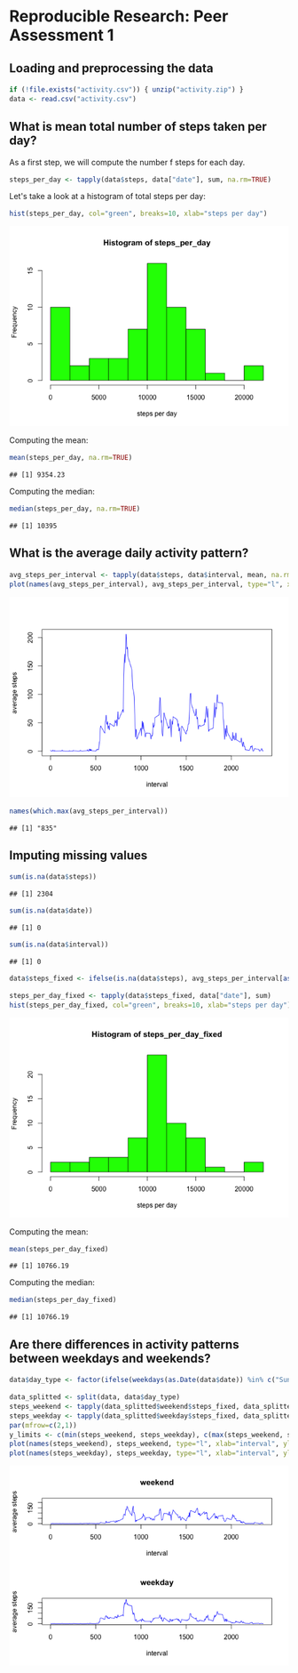 # Reproducible Research: Peer Assessment 1



## Loading and preprocessing the data


```r
if (!file.exists("activity.csv")) { unzip("activity.zip") }
data <- read.csv("activity.csv")
```

## What is mean total number of steps taken per day?

As a first step, we will compute the number f steps for each day.


```r
steps_per_day <- tapply(data$steps, data["date"], sum, na.rm=TRUE)
```

Let's take a look at a histogram of total steps per day:


```r
hist(steps_per_day, col="green", breaks=10, xlab="steps per day")
```

![](figure/unnamed-chunk-3-1.png)<!-- -->

Computing the mean:

```r
mean(steps_per_day, na.rm=TRUE)
```

```
## [1] 9354.23
```

Computing the median:

```r
median(steps_per_day, na.rm=TRUE)
```

```
## [1] 10395
```

## What is the average daily activity pattern?


```r
avg_steps_per_interval <- tapply(data$steps, data$interval, mean, na.rm=TRUE)
plot(names(avg_steps_per_interval), avg_steps_per_interval, type="l", xlab="interval", ylab="average steps", col="blue")
```

![](figure/unnamed-chunk-6-1.png)<!-- -->


```r
names(which.max(avg_steps_per_interval))
```

```
## [1] "835"
```

## Imputing missing values


```r
sum(is.na(data$steps))
```

```
## [1] 2304
```


```r
sum(is.na(data$date))
```

```
## [1] 0
```


```r
sum(is.na(data$interval))
```

```
## [1] 0
```


```r
data$steps_fixed <- ifelse(is.na(data$steps), avg_steps_per_interval[as.character(data$interval)], data$steps)
```


```r
steps_per_day_fixed <- tapply(data$steps_fixed, data["date"], sum)
hist(steps_per_day_fixed, col="green", breaks=10, xlab="steps per day")
```

![](figure/unnamed-chunk-12-1.png)<!-- -->

Computing the mean:

```r
mean(steps_per_day_fixed)
```

```
## [1] 10766.19
```

Computing the median:

```r
median(steps_per_day_fixed)
```

```
## [1] 10766.19
```

## Are there differences in activity patterns between weekdays and weekends?


```r
data$day_type <- factor(ifelse(weekdays(as.Date(data$date)) %in% c("Sunday", "Saturday"), "weekend", "weekday"))
```


```r
data_splitted <- split(data, data$day_type)
steps_weekend <- tapply(data_splitted$weekend$steps_fixed, data_splitted$weekend$interval, mean)
steps_weekday <- tapply(data_splitted$weekday$steps_fixed, data_splitted$weekday$interval, mean)
par(mfrow=c(2,1))
y_limits <- c(min(steps_weekend, steps_weekday), c(max(steps_weekend, steps_weekday)))
plot(names(steps_weekend), steps_weekend, type="l", xlab="interval", ylab="average steps", col="blue", main="weekend", ylim=y_limits)
plot(names(steps_weekday), steps_weekday, type="l", xlab="interval", ylab="average steps", col="blue", main="weekday", ylim=y_limits)
```

![](figure/unnamed-chunk-16-1.png)<!-- -->

